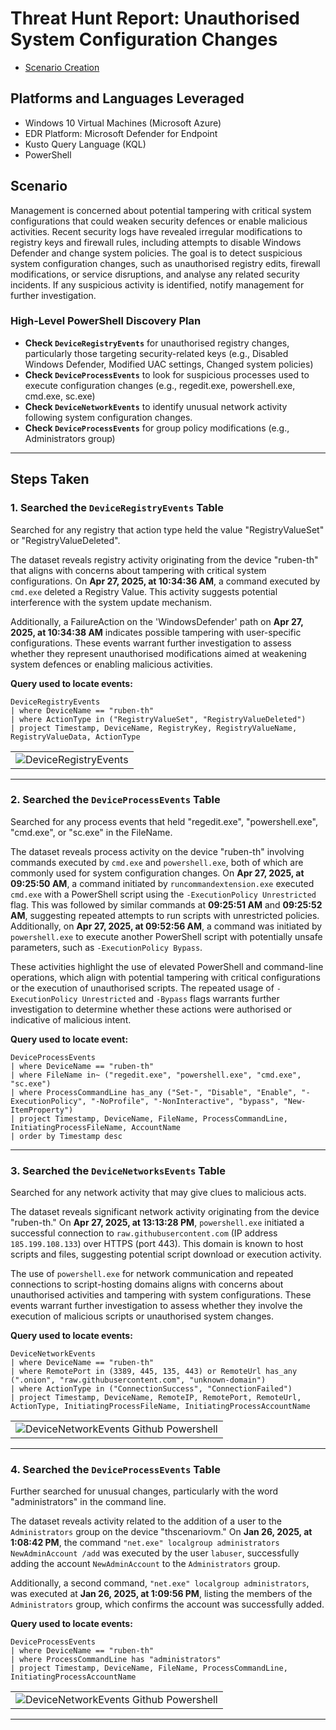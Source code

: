 # Threat Hunt Report: Unauthorised System Configuration Changes
- [Scenario Creation](https://github.com/itsrubenclarke/Threat-Hunting/blob/main/Windows-Threats/System-Configuration/Threat-Hunt-Event(Scenario%20Configuration).md)

## Platforms and Languages Leveraged
- Windows 10 Virtual Machines (Microsoft Azure)
- EDR Platform: Microsoft Defender for Endpoint
- Kusto Query Language (KQL)
- PowerShell

##  Scenario

Management is concerned about potential tampering with critical system configurations that could weaken security defences or enable malicious activities. Recent security logs have revealed irregular modifications to registry keys and firewall rules, including attempts to disable Windows Defender and change system policies. The goal is to detect suspicious system configuration changes, such as unauthorised registry edits, firewall modifications, or service disruptions, and analyse any related security incidents. If any suspicious activity is identified, notify management for further investigation.

### High-Level PowerShell Discovery Plan

- **Check `DeviceRegistryEvents`** for unauthorised registry changes, particularly those targeting security-related keys (e.g., Disabled Windows Defender, Modified UAC settings, Changed system policies)  
- **Check `DeviceProcessEvents`** to look for suspicious processes used to execute configuration changes (e.g., regedit.exe, powershell.exe, cmd.exe, sc.exe)  
- **Check `DeviceNetworkEvents`** to identify unusual network activity following system configuration changes.  
- **Check `DeviceProcessEvents`** for group policy modifications (e.g., Administrators group)   
 
---

## Steps Taken

### 1. Searched the `DeviceRegistryEvents` Table

Searched for any registry that action type held the value "RegistryValueSet" or "RegistryValueDeleted".

The dataset reveals registry activity originating from the device "ruben-th" that aligns with concerns about tampering with critical system configurations. On **Apr 27, 2025, at 10:34:36 AM**, a command executed by `cmd.exe` deleted a Registry Value. This activity suggests potential interference with the system update mechanism. 

Additionally, a FailureAction on the 'WindowsDefender' path on **Apr 27, 2025, at 10:34:38 AM** indicates possible tampering with user-specific configurations. These events warrant further investigation to assess whether they represent unauthorised modifications aimed at weakening system defences or enabling malicious activities.

**Query used to locate events:**

```kql
DeviceRegistryEvents
| where DeviceName == "ruben-th"
| where ActionType in ("RegistryValueSet", "RegistryValueDeleted")
| project Timestamp, DeviceName, RegistryKey, RegistryValueName, RegistryValueData, ActionType
```

<table><tr><td><img src="https://github.com/user-attachments/assets/4d344b37-e227-4a96-82c7-7eda7f1d4e98"  alt="DeviceRegistryEvents"></td></tr></table>

---

### 2. Searched the `DeviceProcessEvents` Table

Searched for any process events that held "regedit.exe", "powershell.exe", "cmd.exe", or "sc.exe" in the FileName.

The dataset reveals process activity on the device "ruben-th" involving commands executed by `cmd.exe` and `powershell.exe`, both of which are commonly used for system configuration changes. On **Apr 27, 2025, at 09:25:50 AM**, a command initiated by `runcommandextension.exe` executed `cmd.exe` with a PowerShell script using the `-ExecutionPolicy Unrestricted` flag. This was followed by similar commands at **09:25:51 AM** and **09:25:52 AM**, suggesting repeated attempts to run scripts with unrestricted policies. Additionally, on **Apr 27, 2025, at 09:52:56 AM**, a command was initiated by `powershell.exe` to execute another PowerShell script with potentially unsafe parameters, such as `-ExecutionPolicy Bypass`. 

These activities highlight the use of elevated PowerShell and command-line operations, which align with potential tampering with critical configurations or the execution of unauthorised scripts. The repeated usage of `-ExecutionPolicy Unrestricted` and `-Bypass` flags warrants further investigation to determine whether these actions were authorised or indicative of malicious intent.

**Query used to locate event:**

```kql
DeviceProcessEvents
| where DeviceName == "ruben-th"
| where FileName in~ ("regedit.exe", "powershell.exe", "cmd.exe", "sc.exe")
| where ProcessCommandLine has_any ("Set-", "Disable", "Enable", "-ExecutionPolicy", "-NoProfile", "-NonInteractive", "bypass", "New-ItemProperty")
| project Timestamp, DeviceName, FileName, ProcessCommandLine, InitiatingProcessFileName, AccountName
| order by Timestamp desc 
```
---

### 3. Searched the `DeviceNetworksEvents` Table

Searched for any network activity that may give clues to malicious acts.

The dataset reveals significant network activity originating from the device "ruben-th." On **Apr 27, 2025, at 13:13:28 PM**, `powershell.exe` initiated a successful connection to `raw.githubusercontent.com` (IP address `185.199.108.133`) over HTTPS (port 443). This domain is known to host scripts and files, suggesting potential script download or execution activity. 

The use of `powershell.exe` for network communication and repeated connections to script-hosting domains aligns with concerns about unauthorised activities and tampering with system configurations. These events warrant further investigation to assess whether they involve the execution of malicious scripts or unauthorised system changes.


**Query used to locate events:**

```kql
DeviceNetworkEvents
| where DeviceName == "ruben-th"
| where RemotePort in (3389, 445, 135, 443) or RemoteUrl has_any (".onion", "raw.githubusercontent.com", "unknown-domain")
| where ActionType in ("ConnectionSuccess", "ConnectionFailed")
| project Timestamp, DeviceName, RemoteIP, RemotePort, RemoteUrl, ActionType, InitiatingProcessFileName, InitiatingProcessAccountName
```

<table><tr><td><img src="https://github.com/user-attachments/assets/f912aa7f-5561-49b6-94a9-7bc5a9645d70"  alt="DeviceNetworkEvents Github Powershell"></td></tr></table>

---


### 4. Searched the `DeviceProcessEvents` Table

Further searched for unusual changes, particularly with the word "administrators" in the command line.

The dataset reveals activity related to the addition of a user to the `Administrators` group on the device "thscenariovm." On **Jan 26, 2025, at 1:08:42 PM**, the command `"net.exe" localgroup administrators NewAdminAccount /add` was executed by the user `labuser`, successfully adding the account `NewAdminAccount` to the `Administrators` group. 

Additionally, a second command, `"net.exe" localgroup administrators`, was executed at **Jan 26, 2025, at 1:09:56 PM**, listing the members of the `Administrators` group, which confirms the account was successfully added.

**Query used to locate events:**

```kql
DeviceProcessEvents
| where DeviceName == "ruben-th"
| where ProcessCommandLine has "administrators"
| project Timestamp, DeviceName, FileName, ProcessCommandLine, InitiatingProcessAccountName
```
<table><tr><td><img src="https://github.com/user-attachments/assets/f912aa7f-5561-49b6-94a9-7bc5a9645d70"  alt="DeviceNetworkEvents Github Powershell"></td></tr></table>

---


